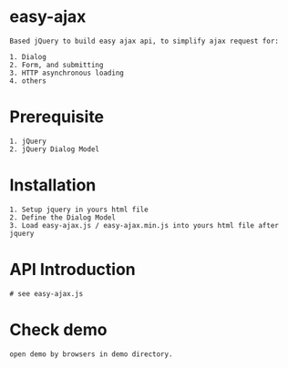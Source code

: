 # easy-ajax

    Based jQuery to build easy ajax api, to simplify ajax request for:

    1. Dialog
    2. Form, and submitting
    3. HTTP asynchronous loading
    4. others


# Prerequisite

    1. jQuery
    2. jQuery Dialog Model

# Installation

    1. Setup jquery in yours html file
    2. Define the Dialog Model
    3. Load easy-ajax.js / easy-ajax.min.js into yours html file after jquery

# API Introduction

    # see easy-ajax.js

# Check demo

    open demo by browsers in demo directory.
